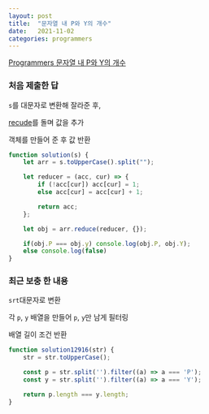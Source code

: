 ```yaml
---
layout: post
title:  "문자열 내 P와 Y의 개수"
date:   2021-11-02
categories: programmers
---
```

[Programmers 문자열 내 P와 Y의 개수](https://programmers.co.kr/learn/courses/30/lessons/12916?language=javascript)

### 처음 제출한 답

`s`를 대문자로 변환해 잘라준 후,

[recude](https://developer.mozilla.org/ko/docs/Web/JavaScript/Reference/Global_Objects/Array/Reduce)를 돌며 값을 추가

객체를 만들어 준 후 값 반환

```js
function solution(s) {
    let arr = s.toUpperCase().split("");

    let reducer = (acc, cur) => {
        if (!acc[cur]) acc[cur] = 1;
        else acc[cur] = acc[cur] + 1;

        return acc; 
    };

    let obj = arr.reduce(reducer, {});

    if(obj.P === obj.y) console.log(obj.P, obj.Y);
    else console.log(false)
}
```

### 최근 보충 한 내용

`srt`대문자로 변환

각 `p`, `y` 배열을 만들어 `p`, `y`만 남게 필터링

배열 길이 조건 반환

```js
function solution12916(str) {
    str = str.toUpperCase();

    const p = str.split('').filter((a) => a === 'P');
    const y = str.split('').filter((a) => a === 'Y');    

    return p.length === y.length;
}
```
